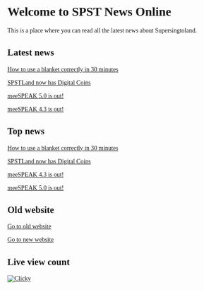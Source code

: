 <style>
@font-face {
   font-family: chirp;
   src: url(gt-america.ttf);
}

* {
   font-family: chirp;
}
</style>

# Welcome to SPST News Online

This is a place where you can read all the latest news about Supersingtoland.

## Latest news

[How to use a blanket correctly in 30 minutes](30min.blanket)

[SPSTLand now has Digital Coins](digitalcoin)

[meeSPEAK 5.0 is out!](meespeak50)

[meeSPEAK 4.3 is out!](meespeak43)

## Top news

[How to use a blanket correctly in 30 minutes](30min.blanket)

[SPSTLand now has Digital Coins](digitalcoin)

[meeSPEAK 4.3 is out!](meespeak43)

[meeSPEAK 5.0 is out!](meespeak50)

## Old website

[Go to old website](https://spstland.wordpress.com)

[Go to new website](https://spstland.github.io)

## Live view count

<html>
<a title="Real Time Web Analytics" href="http://clicky.com/101330925"><img alt="Clicky" src="//static.getclicky.com/media/links/badge.gif" border="0" /></a>
<script async src="//static.getclicky.com/101330925.js"></script>
<noscript><p><img alt="Clicky" width="1" height="1" src="//in.getclicky.com/101330925ns.gif" /></p></noscript>
</html>
